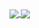 <a href="https://github.com/anuraghazra/github-readme-stats">
  <img align="center" src="https://github-readme-stats.vercel.app/api?username=jaimeib&count_private=true&show_icons=true&theme=github_dark&hide_border=yes&include_all_commits=yes&hide_title=yes&hide_rank=yes" />
</a>

<a href="https://github.com/anuraghazra/github-readme-stats">
  <img align="center" src="https://github-readme-stats.vercel.app/api/top-langs/?username=jaimeib&layout=compact&theme=github_dark" />
</a>
